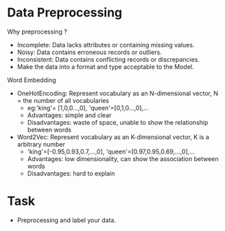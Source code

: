 # Data Preprocessing
Why preprocessing ?
- Incomplete: Data lacks attributes or containing missing values.
- Noisy: Data contains erroneous records or outliers.
- Inconsistent: Data contains conflicting records or discrepancies.
- Make the data into a format and type acceptable to the Model.

Word Embedding
- OneHotEncoding: Represent vocabulary as an N-dimensional vector, N = the number of all vocabularies
  - eg:'king'= [1,0,0...,0], 'queen'=[0,1,0...,0],...
  - Advantages: simple and clear
  - Disadvantages: waste of space, unable to show the relationship between words
- Word2Vec: Represent vocabulary as an K-dimensional vector, K is a arbitrary number
  - 'king'=[-0.95,0.93,0.7,...,0], 'queen'=[0.97,0.95,0.69,...,0],...
  - Advantages: low dimensionality, can show the association between words
  - Disadvantages: hard to explain

# Task
- Preprocessing and label your data.
